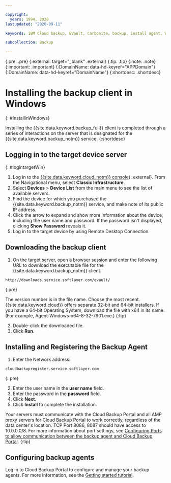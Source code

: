 ```yaml
---

copyright:
  years: 1994, 2020
lastupdated: "2020-09-11"

keywords: IBM Cloud backup, EVault, Carbonite, backup, install agent, Windows

subcollection: Backup

---
```

{:pre: .pre}
{:external: target="_blank" .external}
{:tip: .tip}
{:note: .note}
{:important: .important}
{:DomainName: data-hd-keyref="APPDomain"}
{:DomainName: data-hd-keyref="DomainName"}
{:shortdesc: .shortdesc}

# Installing the backup client in Windows
{: #InstallinWindows}

Installing the {{site.data.keyword.backup_full}} client is completed through a series of interactions on the server that is designated for the {{site.data.keyword.backup_notm}} service.
{:shortdesc}

## Logging in to the target device server
{: #logintargetWin}

1. Log in to the [{{site.data.keyword.cloud_notm}} console](https://{DomainName}){: external}. From the Navigational menu, select **Classic Infrastructure**.
2. Select **Devices** > **Device List** from the main menu to see the list of available servers.
3. Find the device for which you purchased the {{site.data.keyword.backup_notm}} service, and make note of its public IP address.
4. Click the arrow to expand and show more information about the device, including the user name and password. If the password isn't displayed, clicking **Show Password** reveals it.
5. Log in to the target device by using Remote Desktop Connection.

## Downloading the backup client

1. On the target server, open a browser session and enter the following URL to download the executable file for the {{site.data.keyword.backup_notm}} client. <br/>
  ```
  http://downloads.service.softlayer.com/evault/
  ```
  {:pre}

  The version number is in the file name. Choose the most recent. <br/>{{site.data.keyword.cloud}} offers separate 32-bit and 64-bit installers. If you have a 64-bit Operating System, download the file with x64 in its name. (For example, Agent-Windows-x64-8-32-7901.exe.)
  {:tip}

2. Double-click the downloaded file.
3. Click **Run**.


## Installing and Registering the Backup Agent

1. Enter the Network address: <br />
  ```
  cloudbackupregister.service.softlayer.com
  ```
  {: pre}

2. Enter the user name in the **user name** field.
3. Enter the password in the **password** field.
6. Click **Next**.
7. Click **Install** to complete the installation.

Your servers must communicate with the Cloud Backup Portal and all AMP proxy servers for Cloud Backup Portal to work correctly, regardless of the data center's location. TCP Port 8086, 8087 should have access to 10.0.0.0/8. For more information about port settings, see [Configuring Ports to allow communication between the backup agent and Cloud Backup Portal](/docs/Backup?topic=Backup-portinfo).
{:tip}

## Configuring backup agents

Log in to Cloud Backup Portal to configure and manage your backup agents. For more information, see the [Getting started tutorial](/docs/Backup?topic=Backup-getting-started#getting-started).
